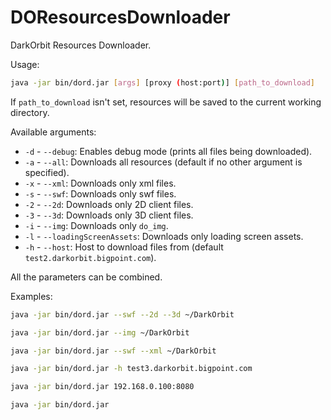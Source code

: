 # DOResourcesDownloader
DarkOrbit Resources Downloader.

Usage:
```bash
java -jar bin/dord.jar [args] [proxy (host:port)] [path_to_download]
```


If `path_to_download` isn't set, resources will be saved to the current working directory.

Available arguments:
 * `-d` - `--debug`: Enables debug mode (prints all files being downloaded).
 * `-a` - `--all`: Downloads all resources (default if no other argument is specified).
 * `-x` - `--xml`: Downloads only xml files.
 * `-s` - `--swf`: Downloads only swf files.
 * `-2` - `--2d`: Downloads only 2D client files.
 * `-3` - `--3d`: Downloads only 3D client files.
 * `-i` - `--img`: Downloads only `do_img`.
 * `-l` - `--loadingScreenAssets`: Downloads only loading screen assets.
 * `-h` - `--host`: Host to download files from (default `test2.darkorbit.bigpoint.com`).

All the parameters can be combined.

Examples:
```bash
java -jar bin/dord.jar --swf --2d --3d ~/DarkOrbit

java -jar bin/dord.jar --img ~/DarkOrbit

java -jar bin/dord.jar --swf --xml ~/DarkOrbit

java -jar bin/dord.jar -h test3.darkorbit.bigpoint.com

java -jar bin/dord.jar 192.168.0.100:8080

java -jar bin/dord.jar
```
